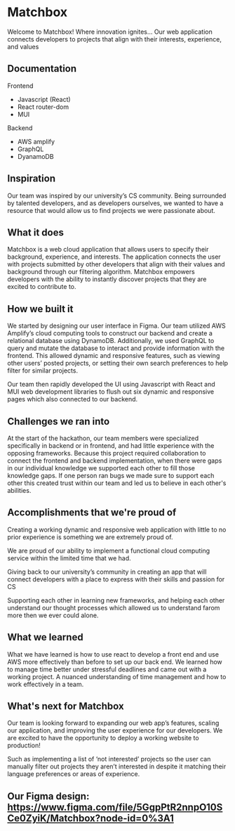 # Matchbox
Welcome to Matchbox! Where innovation ignites... 
Our web application connects developers to projects that align with their interests, experience, and values


## Documentation
Frontend
* Javascript (React)
* React router-dom
* MUI

Backend
* AWS amplify
* GraphQL
* DyanamoDB

## Inspiration
Our team was inspired by our university’s CS community. Being surrounded by talented developers, and as developers ourselves, we wanted to have a resource that would allow us to find projects we were passionate about.

## What it does
Matchbox is a web cloud application that allows users to specify their background, experience, and interests. The application connects the user with projects submitted by other developers that align with their values and background through our filtering algorithm. Matchbox empowers developers with the ability to instantly discover projects that they are excited to contribute to.

## How we built it
We started by designing our user interface in Figma. Our team utilized AWS Amplify’s cloud computing tools to construct our backend and create a relational database using DynamoDB. Additionally, we used GraphQL to query and mutate the database to  interact and provide information with the frontend. This allowed dynamic and responsive features, such as viewing other users’ posted projects, or setting their own search preferences to help filter for similar projects.

Our team then rapidly developed the UI using Javascript with React and MUI web development libraries to flush out six dynamic and responsive pages which also connected to our backend.


## Challenges we ran into
At the start of the hackathon, our team members were specialized specifically in backend or in frontend, and had little experience with the opposing frameworks. Because this project required collaboration to connect the frontend and backend implementation, when there were gaps in our individual knowledge we supported each other to fill those knowledge gaps. If one person ran bugs we made sure to support each other this created trust within our team and led us to believe in each other's abilities. 

## Accomplishments that we're proud of
Creating a working dynamic and responsive web application with little to no prior experience is something we are extremely proud of.

We are proud of our ability to implement a functional cloud computing service within the limited time that we had.

Giving back to our university’s community in creating an app that will connect developers with a place to express with their skills and passion for CS

Supporting each other in learning new frameworks, and helping each other understand our thought processes which allowed us to understand farom more then we ever could alone.

## What we learned
What we have learned is how to use react to develop a front end and use AWS more effectively than before to set up our back end. We learned how to manage time better under stressful deadlines and came out with a working project. A nuanced understanding of time management and how to work effectively in a team.

## What's next for Matchbox
Our team is looking forward to expanding our web app’s features, scaling our application, and improving the user experience for our developers. We are excited to have the opportunity to deploy a working website to production!

Such as implementing a list of ‘not interested’ projects so the user can manually filter out projects they aren’t interested in despite it matching their language preferences or areas of experience.

## Our Figma design: https://www.figma.com/file/5GgpPtR2nnpO10SCe0ZyiK/Matchbox?node-id=0%3A1
